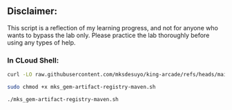 ## Disclaimer:

This script is a reflection of my learning progress, and not for anyone who wants to bypass the lab only. Please practice the lab thoroughly before using any types of help.

### In CLoud Shell:

```bash
curl -LO raw.githubusercontent.com/mksdesuyo/king-arcade/refs/heads/main/Create%20a%20Maven%20Artifact%20Registry%20and%20Upload%20Code%20%7C%20gem-artifact-registry-maven/mks_gem-artifact-registry-maven.sh

sudo chmod +x mks_gem-artifact-registry-maven.sh

./mks_gem-artifact-registry-maven.sh
```